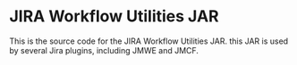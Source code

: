 JIRA Workflow Utilities JAR
===========================

This is the source code for the JIRA Workflow Utilities JAR.
this JAR is used by several Jira plugins, including JMWE and JMCF.
